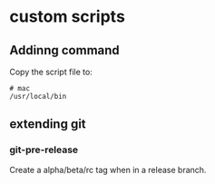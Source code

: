 # custom scripts

## Addinng command
Copy the script file to:
```
# mac
/usr/local/bin
```

## extending git

### git-pre-release
Create a alpha/beta/rc tag when in a release branch.
